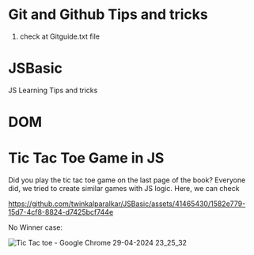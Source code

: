 # Git and Github Tips and tricks
1. check at Gitguide.txt file
# JSBasic
JS Learning Tips and tricks
# DOM
# Tic Tac Toe Game in JS

Did you play the tic tac toe game on the last page of the book? Everyone did, we tried to create similar games with JS logic. Here, we can check

https://github.com/twinkalparalkar/JSBasic/assets/41465430/1582e779-15d7-4cf8-8824-d7425bcf744e

No Winner case:

![Tic Tac toe - Google Chrome 29-04-2024 23_25_32](https://github.com/twinkalparalkar/JSBasic/assets/41465430/c7365eb8-ccb8-4168-b61b-1fc7a9b685b9)
